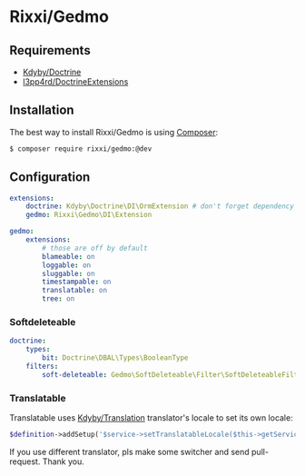 # Rixxi/Gedmo


## Requirements

- [Kdyby/Doctrine](https://github.com/kdyby/doctrine)
- [l3pp4rd/DoctrineExtensions](https://github.com/l3pp4rd/DoctrineExtensions)


## Installation

The best way to install Rixxi/Gedmo is using  [Composer](http://getcomposer.org/):

```sh
$ composer require rixxi/gedmo:@dev
```

## Configuration

```yml
extensions:
	doctrine: Kdyby\Doctrine\DI\OrmExtension # don't forget dependency
	gedmo: Rixxi\Gedmo\DI\Extension

gedmo:
	extensions:
		# those are off by default
		blameable: on
		loggable: on
		sluggable: on
		timestampable: on
		translatable: on
		tree: on
```

### Softdeleteable

```yml
doctrine:
	types:
		bit: Doctrine\DBAL\Types\BooleanType
	filters:
		soft-deleteable: Gedmo\SoftDeleteable\Filter\SoftDeleteableFilter
```

### Translatable

Translatable uses [Kdyby/Translation](https://github.com/kdyby/translation) translator's locale to set its own locale:

```php
$definition->addSetup('$service->setTranslatableLocale($this->getService(?)->getLocale())', array('translation.default'));
```

If you use different translator, pls make some switcher and send pull-request. Thank you.
